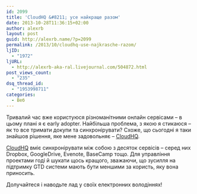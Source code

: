 ```yaml
---
id: 2099
title: 'CloudHQ &#8211; усе найкраще разом'
date: 2013-10-28T11:36:15+02:00
author: alexrb
layout: post
guid: http://alexrb.name/?p=2099
permalink: /2013/10/cloudhq-use-najkrasche-razom/
ljID:
  - "1972"
ljURL:
  - http://alexrb-aka-ral.livejournal.com/504872.html
post_views_count:
  - "235"
dsq_thread_id:
  - "1953998711"
categories:
  - Веб
---
```

Тривалий час вже користуюся різноманітними онлайн сервісами &#8211; в цьому плані я є early adopter. Найбільша проблема, з якою я стикаюся &#8211; як то все тримати докупи та синхроніpувати? Схоже, що сьогодні я таки знайшов рішення, яке мене задовольняє &#8211; [CloudHQ](https://www.cloudHQ.net/dropbox?r=krna).

[CloudHQ](https://www.cloudHQ.net/dropbox?r=krna) вміє синхроніpувати між собою з десяток сервісів &#8211; серед них Dropbox, GoogleDrive, Evenote, BaseCamp тощо. Для управління проектами годі й шукати щось кращого, зважаючи, що зусилля на підтримку GTD системи мають бути меншими за користь, яку вона приносить.

Долучайтеся і наводьте лад у своїх електронних володіннях!